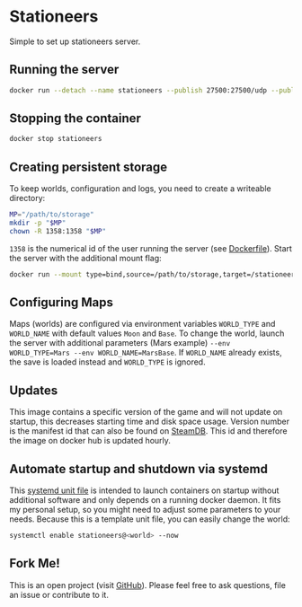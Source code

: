 # Stationeers
Simple to set up stationeers server.

## Running the server
```bash
docker run --detach --name stationeers --publish 27500:27500/udp --publish 27015:27015/udp hetsh/stationeers
```

## Stopping the container
```bash
docker stop stationeers
```

## Creating persistent storage
To keep worlds, configuration and logs, you need to create a writeable directory:
```bash
MP="/path/to/storage"
mkdir -p "$MP"
chown -R 1358:1358 "$MP"
```
`1358` is the numerical id of the user running the server (see [Dockerfile](https://github.com/Hetsh/docker-stationeers/blob/master/Dockerfile)).
Start the server with the additional mount flag:
```bash
docker run --mount type=bind,source=/path/to/storage,target=/stationeers ...
```

## Configuring Maps
Maps (worlds) are configured via environment variables `WORLD_TYPE` and `WORLD_NAME` with default values `Moon` and `Base`.
To change the world, launch the server with additional parameters (Mars example) `--env WORLD_TYPE=Mars --env WORLD_NAME=MarsBase`.
If `WORLD_NAME` already exists, the save is loaded instead and `WORLD_TYPE` is ignored.

## Updates
This image contains a specific version of the game and will not update on startup, this decreases starting time and disk space usage.
Version number is the manifest id that can also be found on [SteamDB](https://steamdb.info/depot/600762).
This id and therefore the image on docker hub is updated hourly.

## Automate startup and shutdown via systemd
This [systemd unit file](https://github.com/Hetsh/docker-stationeers/blob/master/stationeers%40.service) is intended to launch containers on startup without additional software and only depends on a running docker daemon.
It fits my personal setup, so you might need to adjust some parameters to your needs.
Because this is a template unit file, you can easily change the world:
```bash
systemctl enable stationeers@<world> --now
```

## Fork Me!
This is an open project (visit [GitHub](https://github.com/Hetsh/docker-stationeers)).
Please feel free to ask questions, file an issue or contribute to it.
